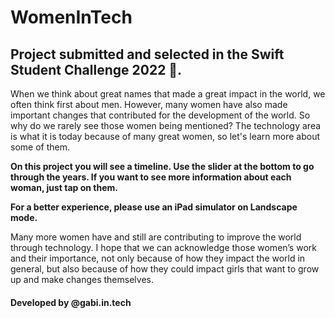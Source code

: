 # WomenInTech
## Project submitted and selected in the Swift Student Challenge 2022 🎉.

When we think about great names that made a great impact in the world, we often think first about men. However, many women have also made important changes that contributed for the development of the world. So why do we rarely see those women being mentioned? The technology area is what it is today because of many great women, so let's learn more about some of them.  

**On this project you will see a timeline. Use the slider at the bottom to go through the years. If you want to see more information about each woman, just tap on them.**

**For a better experience, please use an iPad simulator on Landscape mode.**

Many more women have and still are contributing to improve the world through technology. I hope that we can acknowledge those women’s work and their importance, not only because of how they impact the world in general, but also because of how they could impact girls that want to grow up and make changes themselves. 

#### Developed by @gabi.in.tech
